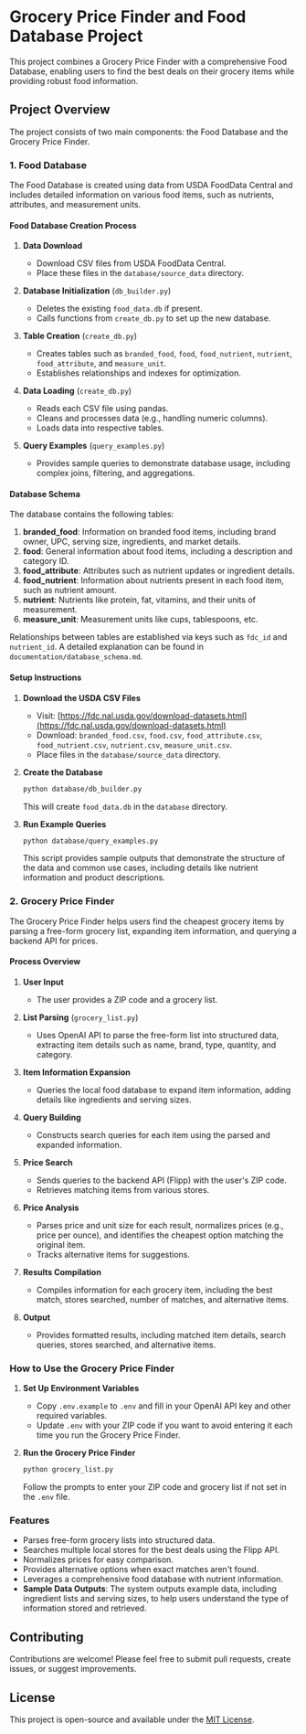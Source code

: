 # Grocery Price Finder and Food Database Project

This project combines a Grocery Price Finder with a comprehensive Food Database, enabling users to find the best deals on their grocery items while providing robust food information.

## Project Overview

The project consists of two main components: the Food Database and the Grocery Price Finder.

### 1. Food Database

The Food Database is created using data from USDA FoodData Central and includes detailed information on various food items, such as nutrients, attributes, and measurement units.

#### **Food Database Creation Process**

1. **Data Download**

   - Download CSV files from USDA FoodData Central.
   - Place these files in the `database/source_data` directory.

2. **Database Initialization** (`db_builder.py`)

   - Deletes the existing `food_data.db` if present.
   - Calls functions from `create_db.py` to set up the new database.

3. **Table Creation** (`create_db.py`)

   - Creates tables such as `branded_food`, `food`, `food_nutrient`, `nutrient`, `food_attribute`, and `measure_unit`.
   - Establishes relationships and indexes for optimization.

4. **Data Loading** (`create_db.py`)

   - Reads each CSV file using pandas.
   - Cleans and processes data (e.g., handling numeric columns).
   - Loads data into respective tables.

5. **Query Examples** (`query_examples.py`)

   - Provides sample queries to demonstrate database usage, including complex joins, filtering, and aggregations.

#### **Database Schema**

The database contains the following tables:

1. **branded\_food**: Information on branded food items, including brand owner, UPC, serving size, ingredients, and market details.
2. **food**: General information about food items, including a description and category ID.
3. **food\_attribute**: Attributes such as nutrient updates or ingredient details.
4. **food\_nutrient**: Information about nutrients present in each food item, such as nutrient amount.
5. **nutrient**: Nutrients like protein, fat, vitamins, and their units of measurement.
6. **measure\_unit**: Measurement units like cups, tablespoons, etc.

Relationships between tables are established via keys such as `fdc_id` and `nutrient_id`. A detailed explanation can be found in `documentation/database_schema.md`.

#### **Setup Instructions**

1. **Download the USDA CSV Files**

   - Visit: [https://fdc.nal.usda.gov/download-datasets.html](https://fdc.nal.usda.gov/download-datasets.html)
   - Download: `branded_food.csv`, `food.csv`, `food_attribute.csv`, `food_nutrient.csv`, `nutrient.csv`, `measure_unit.csv`.
   - Place files in the `database/source_data` directory.

2. **Create the Database**

   ```bash
   python database/db_builder.py
   ```

   This will create `food_data.db` in the `database` directory.

3. **Run Example Queries**

   ```bash
   python database/query_examples.py
   ```

   This script provides sample outputs that demonstrate the structure of the data and common use cases, including details like nutrient information and product descriptions.

### 2. Grocery Price Finder

The Grocery Price Finder helps users find the cheapest grocery items by parsing a free-form grocery list, expanding item information, and querying a backend API for prices.

#### **Process Overview**

1. **User Input**

   - The user provides a ZIP code and a grocery list.

2. **List Parsing** (`grocery_list.py`)

   - Uses OpenAI API to parse the free-form list into structured data, extracting item details such as name, brand, type, quantity, and category.

3. **Item Information Expansion**

   - Queries the local food database to expand item information, adding details like ingredients and serving sizes.

4. **Query Building**

   - Constructs search queries for each item using the parsed and expanded information.

5. **Price Search**

   - Sends queries to the backend API (Flipp) with the user's ZIP code.
   - Retrieves matching items from various stores.

6. **Price Analysis**

   - Parses price and unit size for each result, normalizes prices (e.g., price per ounce), and identifies the cheapest option matching the original item.
   - Tracks alternative items for suggestions.

7. **Results Compilation**

   - Compiles information for each grocery item, including the best match, stores searched, number of matches, and alternative items.

8. **Output**

   - Provides formatted results, including matched item details, search queries, stores searched, and alternative items.

### How to Use the Grocery Price Finder

1. **Set Up Environment Variables**

   - Copy `.env.example` to `.env` and fill in your OpenAI API key and other required variables.
   - Update `.env` with your ZIP code if you want to avoid entering it each time you run the Grocery Price Finder.

2. **Run the Grocery Price Finder**

   ```bash
   python grocery_list.py
   ```

   Follow the prompts to enter your ZIP code and grocery list if not set in the `.env` file.

### Features

- Parses free-form grocery lists into structured data.
- Searches multiple local stores for the best deals using the Flipp API.
- Normalizes prices for easy comparison.
- Provides alternative options when exact matches aren't found.
- Leverages a comprehensive food database with nutrient information.
- **Sample Data Outputs**: The system outputs example data, including ingredient lists and serving sizes, to help users understand the type of information stored and retrieved.

## Contributing

Contributions are welcome! Please feel free to submit pull requests, create issues, or suggest improvements.

## License

This project is open-source and available under the [MIT License](LICENSE).
